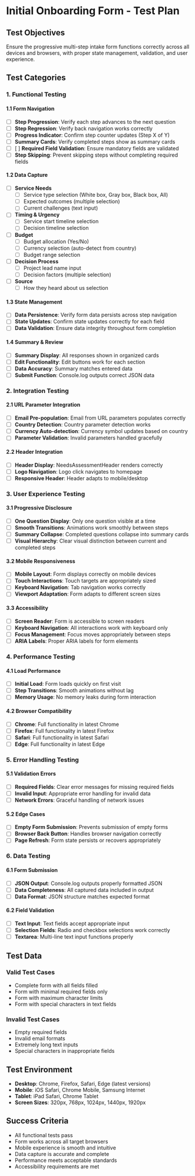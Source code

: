 # Initial Onboarding Form - Test Plan

## Test Objectives
Ensure the progressive multi-step intake form functions correctly across all devices and browsers, with proper state management, validation, and user experience.

## Test Categories

### 1. Functional Testing

#### 1.1 Form Navigation
- [ ] **Step Progression**: Verify each step advances to the next question
- [ ] **Step Regression**: Verify back navigation works correctly
- [ ] **Progress Indicator**: Confirm step counter updates (Step X of Y)
- [ ] **Summary Cards**: Verify completed steps show as summary cards
- [ ] [ ] **Required Field Validation**: Ensure mandatory fields are validated
- [ ] **Step Skipping**: Prevent skipping steps without completing required fields

#### 1.2 Data Capture
- [ ] **Service Needs**
  - [ ] Service type selection (White box, Gray box, Black box, All)
  - [ ] Expected outcomes (multiple selection)
  - [ ] Current challenges (text input)
- [ ] **Timing & Urgency**
  - [ ] Service start timeline selection
  - [ ] Decision timeline selection
- [ ] **Budget**
  - [ ] Budget allocation (Yes/No)
  - [ ] Currency selection (auto-detect from country)
  - [ ] Budget range selection
- [ ] **Decision Process**
  - [ ] Project lead name input
  - [ ] Decision factors (multiple selection)
- [ ] **Source**
  - [ ] How they heard about us selection

#### 1.3 State Management
- [ ] **Data Persistence**: Verify form data persists across step navigation
- [ ] **State Updates**: Confirm state updates correctly for each field
- [ ] **Data Validation**: Ensure data integrity throughout form completion

#### 1.4 Summary & Review
- [ ] **Summary Display**: All responses shown in organized cards
- [ ] **Edit Functionality**: Edit buttons work for each section
- [ ] **Data Accuracy**: Summary matches entered data
- [ ] **Submit Function**: Console.log outputs correct JSON data

### 2. Integration Testing

#### 2.1 URL Parameter Integration
- [ ] **Email Pre-population**: Email from URL parameters populates correctly
- [ ] **Country Detection**: Country parameter detection works
- [ ] **Currency Auto-detection**: Currency symbol updates based on country
- [ ] **Parameter Validation**: Invalid parameters handled gracefully

#### 2.2 Header Integration
- [ ] **Header Display**: NeedsAssessmentHeader renders correctly
- [ ] **Logo Navigation**: Logo click navigates to homepage
- [ ] **Responsive Header**: Header adapts to mobile/desktop

### 3. User Experience Testing

#### 3.1 Progressive Disclosure
- [ ] **One Question Display**: Only one question visible at a time
- [ ] **Smooth Transitions**: Animations work smoothly between steps
- [ ] **Summary Collapse**: Completed questions collapse into summary cards
- [ ] **Visual Hierarchy**: Clear visual distinction between current and completed steps

#### 3.2 Mobile Responsiveness
- [ ] **Mobile Layout**: Form displays correctly on mobile devices
- [ ] **Touch Interactions**: Touch targets are appropriately sized
- [ ] **Keyboard Navigation**: Tab navigation works correctly
- [ ] **Viewport Adaptation**: Form adapts to different screen sizes

#### 3.3 Accessibility
- [ ] **Screen Reader**: Form is accessible to screen readers
- [ ] **Keyboard Navigation**: All interactions work with keyboard only
- [ ] **Focus Management**: Focus moves appropriately between steps
- [ ] **ARIA Labels**: Proper ARIA labels for form elements

### 4. Performance Testing

#### 4.1 Load Performance
- [ ] **Initial Load**: Form loads quickly on first visit
- [ ] **Step Transitions**: Smooth animations without lag
- [ ] **Memory Usage**: No memory leaks during form interaction

#### 4.2 Browser Compatibility
- [ ] **Chrome**: Full functionality in latest Chrome
- [ ] **Firefox**: Full functionality in latest Firefox
- [ ] **Safari**: Full functionality in latest Safari
- [ ] **Edge**: Full functionality in latest Edge

### 5. Error Handling Testing

#### 5.1 Validation Errors
- [ ] **Required Fields**: Clear error messages for missing required fields
- [ ] **Invalid Input**: Appropriate error handling for invalid data
- [ ] **Network Errors**: Graceful handling of network issues

#### 5.2 Edge Cases
- [ ] **Empty Form Submission**: Prevents submission of empty forms
- [ ] **Browser Back Button**: Handles browser navigation correctly
- [ ] **Page Refresh**: Form state persists or recovers appropriately

### 6. Data Testing

#### 6.1 Form Submission
- [ ] **JSON Output**: Console.log outputs properly formatted JSON
- [ ] **Data Completeness**: All captured data included in output
- [ ] **Data Format**: JSON structure matches expected format

#### 6.2 Field Validation
- [ ] **Text Input**: Text fields accept appropriate input
- [ ] **Selection Fields**: Radio and checkbox selections work correctly
- [ ] **Textarea**: Multi-line text input functions properly

## Test Data

### Valid Test Cases
- Complete form with all fields filled
- Form with minimal required fields only
- Form with maximum character limits
- Form with special characters in text fields

### Invalid Test Cases
- Empty required fields
- Invalid email formats
- Extremely long text inputs
- Special characters in inappropriate fields

## Test Environment
- **Desktop**: Chrome, Firefox, Safari, Edge (latest versions)
- **Mobile**: iOS Safari, Chrome Mobile, Samsung Internet
- **Tablet**: iPad Safari, Chrome Tablet
- **Screen Sizes**: 320px, 768px, 1024px, 1440px, 1920px

## Success Criteria
- All functional tests pass
- Form works across all target browsers
- Mobile experience is smooth and intuitive
- Data capture is accurate and complete
- Performance meets acceptable standards
- Accessibility requirements are met
